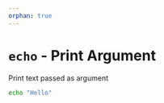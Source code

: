 ```yaml
---
orphan: true
---
```


# `echo` - Print Argument

Print text passed as argument

```bash
echo "Hello"
```